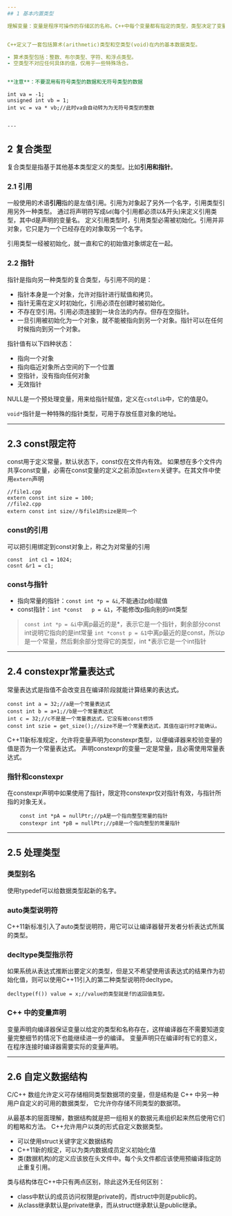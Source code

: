 ```yaml
---
## 1 基本内置类型

理解变量：变量是程序可操作的存储区的名称。C++中每个变量都有指定的类型，类型决定了变量存储的大小和布局。


C++定义了一套包括算术(arithmetic)类型和空类型(void)在内的基本数据类型。

- 算术类型包括：整数、布尔类型、字符、和浮点类型。
- 空类型不对应任何具体的值，仅用于一些特殊场合。


**注意**：不要混用有符号类型的数据和无符号类型的数据
```
    int va = -1;
    unsigned int vb = 1;
    int vc = va * vb;//此时va会自动转为为无符号类型的整数
```

---
```

## 2 复合类型

复合类型是指基于其他基本类型定义的类型。比如**引用和指针**。

### 2.1 引用

一般使用的术语**引用**指的是左值引用。引用为对象起了另外一个名字，引用类型引用另外一种类型。
通过将声明符写成`&d`(每个引用都必须以&开头)来定义引用类型，其中d是声明的变量名。
定义引用类型时，引用类型必需被初始化。引用并非对象，它只是为一个已经存在的对象取另一个名字。

引用类型一经被初始化，就一直和它的初始值对象绑定在一起。

### 2.2 指针
 
指针是指向另一种类型的复合类型，与引用不同的是：

- 指针本身是一个对象，允许对指针进行赋值和拷贝。
- 指针无需在定义时初始化，引用必须在创建时被初始化。
- 不存在空引用。引用必须连接到一块合法的内存。但存在空指针。
- 一旦引用被初始化为一个对象，就不能被指向到另一个对象。指针可以在任何时候指向到另一个对象。


指针值有以下四种状态：

- 指向一个对象
- 指向临近对象所占空间的下一个位置
- 空指针，没有指向任何对象
- 无效指针

NULL是一个预处理变量，用来给指针赋值，定义在`cstdlib`中，它的值是0。

`void*`指针是一种特殊的指针类型，可用于存放任意对象的地址。


---
## 2.3 const限定符

const用于定义常量，默认状态下，const仅在文件内有效。
如果想在多个文件内共享const变量，必需在const变量的定义之前添加`extern`关键字。在其文件中使用`extern`声明
```
//file1.cpp
extern const int size = 100;
//file2.cpp
extern const int size//与file1的size是同一个
```

### const的引用

可以把引用绑定到const对象上，称之为对常量的引用
```
const  int c1 = 1024;
cosnt &r1 = c1;
```

### const与指针

- 指向常量的指针：`const int *p = &i`,不能通过p给i赋值
- const指针：`int *const   p = &1`，不能修改p指向别的int类型

>`const int *p = &i`中离p最近的是*，表示它是一个指针，剩余部分const int说明它指向的是int常量
>`int *const p = &1`中离p最近的是const，所以p是一个常量，然后剩余部分觉得它的类型，int *表示它是一个int指针

---
## 2.4  constexpr常量表达式

常量表达式是指值不会改变且在编译阶段就能计算结果的表达式。

```
const int a = 32;//a是一个常量表达式
const int b = a+1;//b是一个常量表达式
int c = 32;//c不是是一个常量表达式，它没有被const修饰
const int szie = get_size();//size不是一个常量表达式，其值在运行时才能确认。
```

C++11新标准规定，允许将变量声明为constexpr类型，以便编译器来校验变量的值是否为一个常量表达式。
声明constexpr的变量一定是常量，且必需使用常量表达式。

### 指针和constexpr

在constexpr声明中如果使用了指针，限定符constexpr仅对指针有效，与指针所指的对象无关。

```
    const int *pA = nullPtr;//pA是一个指向整型常量的指针
    constexpr int *pB = nullPtr;//pB是一个指向整型的常量指针
```

---
## 2.5 处理类型

###  类型别名

使用typedef可以给数据类型起新的名字。

### auto类型说明符

C++11新标准引入了auto类型说明符，用它可以让编译器替开发者分析表达式所属的类型。

### decltype类型指示符

如果系统从表达式推断出要定义的类型，但是又不希望使用该表达式的结果作为初始化值，则可以使用C++11引入的第二种类型说明符decltype。

```
decltype(f()) value = x;//value的类型就是f的返回值类型。
```

### C++ 中的变量声明

变量声明向编译器保证变量以给定的类型和名称存在，这样编译器在不需要知道变量完整细节的情况下也能继续进一步的编译。
变量声明只在编译时有它的意义，在程序连接时编译器需要实际的变量声明。


---
## 2.6 自定义数据结构

C/C++ 数组允许定义可存储相同类型数据项的变量，但是结构是 C++ 中另一种用户自定义的可用的数据类型，
它允许你存储不同类型的数据项。

从最基本的层面理解，数据结构就是把一组相关的数据元素组织起来然后使用它们的粗略和方法。
C++允许用户以类的形式自定义数据类型。

- 可以使用struct关键字定义数据结构
- C++11新的规定，可以为类内数据成员定义初始化值
- 类(数据机构)的定义应该放在头文件中。每个头文件都应该使用预编译指定防止重复引用。

类与结构体在C++中只有两点区别，除此这外无任何区别：

- class中默认的成员访问权限是private的，而struct中则是public的。　　
- 从class继承默认是private继承，而从struct继承默认是public继承。